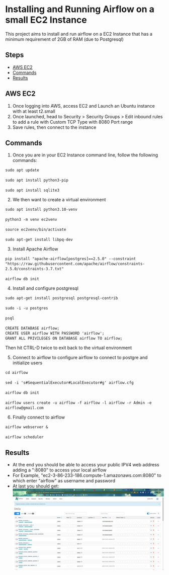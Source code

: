 # Installing and Running Airflow on a small EC2 Instance
This project aims to install and run airflow on a EC2 Instance that has a minimum requirement of 2GB of RAM (due to Postgresql)


## Steps
- [AWS EC2](#AWS-EC2)
- [Commands](#Commands)
- [Results](#Results)

## AWS EC2

1. Once logging into AWS, access EC2 and Launch an Ubuntu instance with at least t2.small
2. Once launched, head to Security > Security Groups > Edit inbound rules to add a rule with Custom TCP Type with 8080 Port range
3. Save rules, then connect to the instance

## Commands
1. Once you are in your EC2 Instance command line, follow the following commands:
```
sudo apt update

sudo apt install python3-pip

sudo apt install sqlite3
```

2. We then want to create a virtual environment
```
sudo apt install python3.10-venv

python3 -m venv ec2venv

source ec2venv/bin/activate

sudo apt-get install libpq-dev
```

3. Install Apache Airflow
```
pip install "apache-airflow[postgres]==2.5.0" --constraint "https://raw.githubusercontent.com/apache/airflow/constraints-2.5.0/constraints-3.7.txt"

airflow db init
```

4. Install and configure postgresql
```
sudo apt-get install postgresql postgresql-contrib

sudo -i -u postgres

psql

CREATE DATABASE airflow;
CREATE USER airflow WITH PASSWORD 'airflow';
GRANT ALL PRIVILEGES ON DATABASE airflow TO airflow;
```
Then hit CTRL-D twice to exit back to the virtual environment

5. Connect to airflow to configure airflow to connect to postgre and initialize users
```
cd airflow

sed -i 's#SequentialExecutor#LocalExecutor#g' airflow.cfg

airflow db init

airflow users create -u airflow -f airflow -l airflow -r Admin -e airflow@gmail.com
```

6. Finally connect to airflow
```
airflow webserver &

airflow scheduler
```

## Results
- At the end you should be able to access your public IPV4 web address adding a ":8080" to access your local airflow
- For Example, "ec2-3-86-233-186.compute-1.amazonaws.com:8080" to which enter "airflow" as username and password
- At last you should get:
![airflow webpage.png](https://github.com/KokYenZein/Airflow-Projects/blob/main/Airflow%20on%20small%20EC2%20Instance/airflow%20webpage.png)
